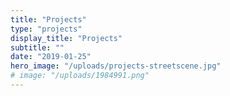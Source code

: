```yaml
---
title: "Projects"
type: "projects"
display_title: "Projects"
subtitle: ""
date: "2019-01-25"
hero_image: "/uploads/projects-streetscene.jpg"
# image: "/uploads/1984991.png"
---
```

